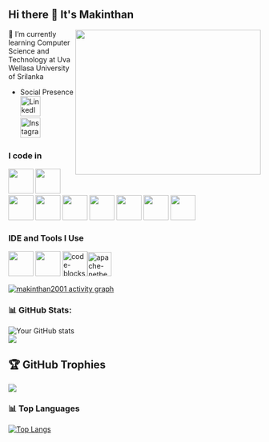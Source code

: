 ## Hi there 👋 It's Makinthan

<img align="right" width="370" height="290" src="https://i.pinimg.com/originals/47/f0/34/47f0342cec72b800463bf003eac1257e.gif">                                                 
🌱 I’m currently learning Computer Science and Technology at Uva Wellasa University of Srilanka

- Social Presence
 <br />[<img height="40" src="https://img.icons8.com/color/48/linkedin.png" alt="LinkedIn"/>](https://www.linkedin.com/in/s-makinthan-0a694931b?utm_source=share&utm_campaign=share_via&utm_content=profile&utm_medium=android_app)</br>
[<img height="40" src="https://img.icons8.com/fluency/48/instagram-new.png" alt="Instagram"/>](https://www.instagram.com/madhan__mdn?igsh=MXF3OG53emkxOGd2dA==)
 
### I code in
 <img height="50" width="50" src="https://img.icons8.com/color/48/000000/c-programming.png" /> <img height="50" width="50" src="https://img.icons8.com/color/48/000000/java-coffee-cup-logo.png" /> <img height="50" width="50" src="https://img.icons8.com/color/48/000000/html-5.png" /> <img height="50" width="50" src="https://img.icons8.com/color/48/000000/css3.png" />  <img height="50" width="50" src="https://img.icons8.com/color/48/000000/bootstrap.png" /> 
<img height="50" width="50" src="https://img.icons8.com/color/48/000000/javascript.png"/> <img height="50" width="50" src="https://img.icons8.com/color/48/000000/react-native.png"/> <img height="50" width="50" src="https://img.icons8.com/color/48/000000/mysql-logo.png"/> <img height="50" width="50" src="https://www.php.net//images/logos/new-php-logo.svg"/>

### IDE and Tools I Use
<img height="50" width="50" src="https://img.icons8.com/color/48/000000/visual-studio-code-2019.png"/>  <img height="50" width="50" src="https://img.icons8.com/color/50/000000/git.png"/> <img width="50" height="50" src="https://img.icons8.com/fluency/48/code-blocks.png" alt="code-blocks"/><img width="48" height="48" src="https://img.icons8.com/color/48/apache-netbeans.png" alt="apache-netbeans"/>

[![makinthan2001 activity graph](https://github-readme-activity-graph.vercel.app/graph?username=makinthan2001&bg_color=121112&color=f5f0f4&line=31d834&point=f5f4f4&area=true&hide_border=true)](https://github.com/ashutosh00710/github-readme-activity-graph)


### 📊 GitHub Stats:
![Your GitHub stats](https://github-readme-stats.vercel.app/api?username=Makinthan2001&show_icons=true&theme=radical)</br>
![](https://nirzak-streak-stats.vercel.app/?user=Makinthan2001&theme=radical&hide_border=false)

## 🏆 GitHub Trophies
![](https://github-profile-trophy.vercel.app/?username=Makinthan2001&theme=radical&no-frame=false&no-bg=true&margin-w=4)

### 📊 Top Languages
[![Top Langs](https://github-readme-stats.vercel.app/api/top-langs/?username=Makinthan2001&layout=compact&theme=dark)](https://github.com/Makinthan2001)



